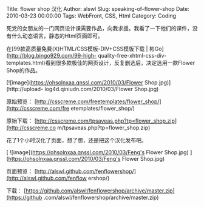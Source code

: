 Title: flower shop 汉化
Author: alswl
Slug: speaking-of-flower-shop
Date: 2010-03-23 00:00:00
Tags: WebFront, CSS, Html
Category: Coding

死党的女朋友的一门网页设计课需要作品，向我求援。我看了一下他们的课件，没有什么动态语言，静态的Html页面即可。

在[99款高质量免费(X)HTML/CSS模板-DIV+CSS模版下载 | 彬Go](http://blog.bingo929.com/99-high-
quality-free-xhtml-css-div-templates.html)看到很多款极佳的网页设计，反复删选后，决定选用一款Flower
Shop的作品。

[![image](https://ohsolnxaa.qnssl.com/2010/03/Flower Shop.jpg)](http://upload-
log4d.qiniudn.com/2010/03/Flower Shop.jpg)

原始预览： [http://csscreme.com/freetemplates/flower_shop/](http://csscreme.com/fre
etemplates/flower_shop/)

原始下载： [http://csscreme.com/tpsaveas.php?tp=flower_shop.zip](http://csscreme.co
m/tpsaveas.php?tp=flower_shop.zip)

花了1个小时汉化了页面，想了想，还是把这个汉化发布吧。

[ ![image](https://ohsolnxaa.qnssl.com/2010/03/Feng's Flower Shop.jpg) ](https://ohsolnxaa.qnssl.com/2010/03/Feng's Flower Shop.jpg)

页面预览： [http://alswl.github.com/fenflowershop/](http://alswl.github.com/fenflow
ershop/)

下载： [https://github.com/alswl/fenflowershop/archive/master.zip](https://github
.com/alswl/fenflowershop/archive/master.zip)

